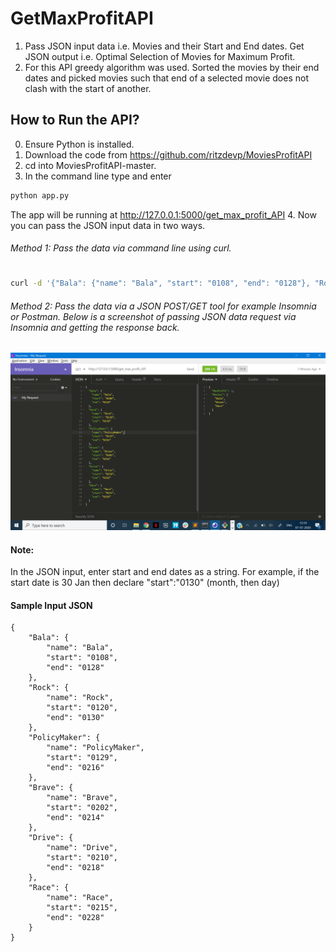 # GetMaxProfitAPI

1. Pass JSON input data i.e. Movies and their Start and End dates. Get JSON output i.e. Optimal Selection of Movies for Maximum Profit.
2. For this API greedy algorithm was used. Sorted the movies by their end dates and picked movies such that end of a selected movie does not clash with the start of another.

## How to Run the API?

0. Ensure Python is installed.
1. Download the code from https://github.com/ritzdevp/MoviesProfitAPI
2. cd into MoviesProfitAPI-master. 
3. In the command line type and enter 
```sh
python app.py
```
The app will be running at http://127.0.0.1:5000/get_max_profit_API
4. Now you can pass the JSON input data in two ways.
 
###### Method 1: Pass the data via command line using curl.
#
```sh
curl -d '{"Bala": {"name": "Bala", "start": "0108", "end": "0128"}, "Rock": {"name": "Rock", "start": "0120", "end": "0130"}}' -H "Content-Type: application/json" -X GET http://127.0.0.1:5000/get_max_profit_API
```
###### Method 2: Pass the data via a JSON POST/GET tool for example Insomnia or Postman. Below is a screenshot of passing JSON data request via Insomnia and getting the response back.

![alt text](https://github.com/ritzdevp/MoviesProfitAPI/blob/master/ssinsomnia.png)



#### Note:
In the JSON input, enter start and end dates as a string. For example, if the start date is 30 Jan then declare "start":"0130" (month, then day)

#### Sample Input JSON
```
{
	"Bala": {
		"name": "Bala",
		"start": "0108",
		"end": "0128"
	},
	"Rock": {
		"name": "Rock",
		"start": "0120",
		"end": "0130"
	},
	"PolicyMaker": {
		"name": "PolicyMaker",
		"start": "0129",
		"end": "0216"
	},
	"Brave": {
		"name": "Brave",
		"start": "0202",
		"end": "0214"
	},
	"Drive": {
		"name": "Drive",
		"start": "0210",
		"end": "0218"
	},
	"Race": {
		"name": "Race",
		"start": "0215",
		"end": "0228"
	}
}
```


